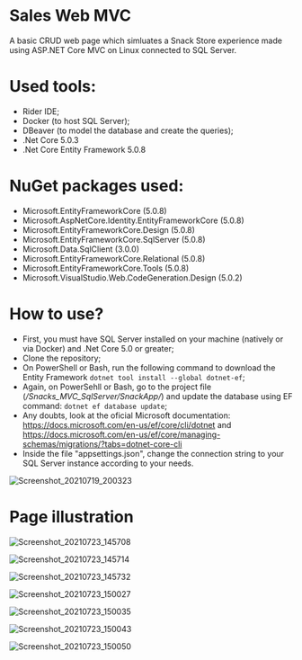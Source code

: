 # Sales Web MVC
A basic CRUD web page which simluates a Snack Store experience made using ASP.NET Core MVC on Linux connected to SQL Server.

# Used tools:
- Rider IDE;
- Docker (to host SQL Server);
- DBeaver (to model the database and create the queries);
- .Net Core 5.0.3
- .Net Core Entity Framework 5.0.8

# NuGet packages used:
- Microsoft.EntityFrameworkCore (5.0.8)
- Microsoft.AspNetCore.Identity.EntityFrameworkCore (5.0.8)
- Microsoft.EntityFrameworkCore.Design (5.0.8)
- Microsoft.EntityFrameworkCore.SqlServer (5.0.8)
- Microsoft.Data.SqlClient (3.0.0)
- Microsoft.EntityFrameworkCore.Relational (5.0.8)
- Microsoft.EntityFrameworkCore.Tools (5.0.8)
- Microsoft.VisualStudio.Web.CodeGeneration.Design (5.0.2)

# How to use?
- First, you must have SQL Server installed on your machine (natively or via Docker) and .Net Core 5.0 or greater;
- Clone the repository;
- On PowerShell or Bash, run the following command to download the Entity Framework `dotnet tool install --global dotnet-ef`;
- Again, on PowerSehll or Bash, go to the project file (*/Snacks_MVC_SqlServer/SnackApp/*) and update the database using EF command: `dotnet ef database update`;
- Any doubts, look at the oficial Microsoft documentation: https://docs.microsoft.com/en-us/ef/core/cli/dotnet and https://docs.microsoft.com/en-us/ef/core/managing-schemas/migrations/?tabs=dotnet-core-cli
- Inside the file "appsettings.json", change the connection string to your SQL Server instance according to your needs.

![Screenshot_20210719_200323](https://user-images.githubusercontent.com/73988556/126238586-0de79583-6c9b-46ac-9adf-b5af345b979e.png)

# Page illustration
![Screenshot_20210723_145708](https://user-images.githubusercontent.com/73988556/126823018-4d66c321-7543-4d90-a3ef-d16ffa396a5a.png)

![Screenshot_20210723_145714](https://user-images.githubusercontent.com/73988556/126823026-b77d96ad-efda-4fc5-93ea-39ce7523a748.png)

![Screenshot_20210723_145732](https://user-images.githubusercontent.com/73988556/126823039-b6a470c8-7437-4c3d-a679-c59cff326666.png)

![Screenshot_20210723_150027](https://user-images.githubusercontent.com/73988556/126823065-accbfc5f-51ca-4911-9a8b-72484878686e.png)

![Screenshot_20210723_150035](https://user-images.githubusercontent.com/73988556/126823075-e587b2dd-f1c7-4382-b214-4ad118433b44.png)

![Screenshot_20210723_150043](https://user-images.githubusercontent.com/73988556/126823093-66a7fc8c-5eb7-4fb7-acab-9748aa93d0a1.png)

![Screenshot_20210723_150050](https://user-images.githubusercontent.com/73988556/126823099-7ebf1deb-f1c0-40cf-a5c3-4010695af430.png)
